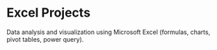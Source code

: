 # Excel Projects
Data analysis and visualization using Microsoft Excel (formulas, charts, pivot tables, power query).
